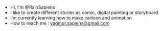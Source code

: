 -  Hi, I’m @RainSapiens
-  I like to create different stories as comic, digital painting or storyboard
-  I’m currently learning how to make cartoon and animation 
-  How to reach me : yagmur.sapiens@gmail.com


